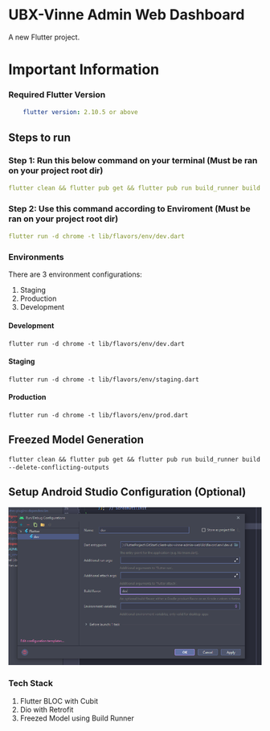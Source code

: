 # UBX-Vinne Admin Web Dashboard

A new Flutter project.

# Important Information
### Required Flutter Version
```yaml
    flutter version: 2.10.5 or above
```
## Steps to run
### Step 1: Run this below command on your terminal (Must be ran on your project root dir)
```yaml
flutter clean && flutter pub get && flutter pub run build_runner build --delete-conflicting-outputs
```
### Step 2: Use this command according to Enviroment (Must be ran on your project root dir)
```yaml
flutter run -d chrome -t lib/flavors/env/dev.dart
```
### Environments

There are 3 environment configurations:

1. Staging
2. Production
3. Development

#### Development

```
flutter run -d chrome -t lib/flavors/env/dev.dart
```

#### Staging

```
flutter run -d chrome -t lib/flavors/env/staging.dart
```

#### Production

```
flutter run -d chrome -t lib/flavors/env/prod.dart
```

## Freezed Model Generation

```
flutter clean && flutter pub get && flutter pub run build_runner build --delete-conflicting-outputs
```

## Setup Android Studio Configuration (Optional)

![img.png](template/config_env.png)

### Tech Stack
1. Flutter BLOC with Cubit
2. Dio with Retrofit
3. Freezed Model using Build Runner



